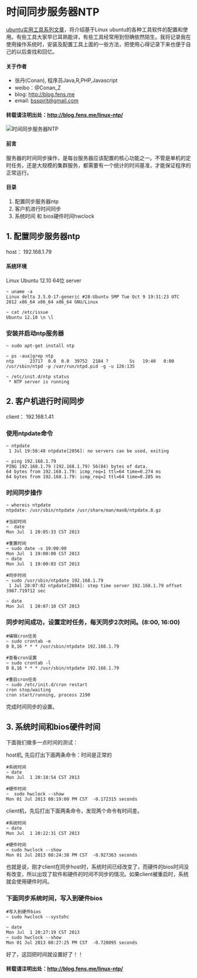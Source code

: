 时间同步服务器NTP
==============

[ubuntu实用工具系列文章](http://blog.fens.me/series-ubuntu/)，将介绍基于Linux ubuntu的各种工具软件的配置和使用。有些工具大家早已耳熟能详，有些工具经常用到但确依然陌生。我将记录我在使用操作系统时，安装及配置工具上面的一些方法，把使用心得记录下来也便于自己的以后查找和回忆。

#### 关于作者
+ 张丹(Conan), 程序员Java,R,PHP,Javascript
+ weibo：@Conan_Z
+ blog: http://blog.fens.me
+ email: bsspirit@gmail.com

#### 转载请注明出处：http://blog.fens.me/linux-ntp/

![时间同步服务器NTP](http://blog.fens.me/wp-content/uploads/2013/07/ntp-title.png)

#### 前言

服务器的时间同步操作，是每台服务器应该配置的核心功能之一。不管是单机的定时任务，还是大规模的集群服务，都需要有一个统计的时间基准，才能保证程序的正常运行。

#### 目录

1. 配置同步服务器ntp
2. 客户机进行时间同步
3. 系统时间 和 bios硬件时间hwclock

## 1. 配置同步服务器ntp

host： 192.168.1.79

#### 系统环境

Linux Ubuntu 12.10 64位 server

```{bash}
~ uname -a
Linux delta 3.5.0-17-generic #28-Ubuntu SMP Tue Oct 9 19:31:23 UTC 2012 x86_64 x86_64 x86_64 GNU/Linux

~ cat /etc/issue
Ubuntu 12.10 \n \l
```

### 安装并启动ntp服务器

```{bash}
~ sudo apt-get install ntp

~ ps -aux|grep ntp
ntp      23717  0.0  0.0  39752  2184 ?        Ss   19:40   0:00 /usr/sbin/ntpd -p /var/run/ntpd.pid -g -u 126:135

~ /etc/init.d/ntp status
 * NTP server is running
```

## 2. 客户机进行时间同步

client： 192.168.1.41

### 使用ntpdate命令

```{bash}
~ ntpdate
 1 Jul 19:58:48 ntpdate[2056]: no servers can be used, exiting

~ ping 192.168.1.79
PING 192.168.1.79 (192.168.1.79) 56(84) bytes of data.
64 bytes from 192.168.1.79: icmp_req=1 ttl=64 time=0.274 ms
64 bytes from 192.168.1.79: icmp_req=2 ttl=64 time=0.285 ms
```

### 时间同步操作

```{bash}
~ whereis ntpdate
ntpdate: /usr/sbin/ntpdate /usr/share/man/man8/ntpdate.8.gz

#当前时间
~  date
Mon Jul  1 20:05:33 CST 2013

#重置时间
~ sudo date -s 19:00:00
Mon Jul  1 19:00:00 CST 2013
~ date
Mon Jul  1 19:00:03 CST 2013

#同步时间
~ sudo /usr/sbin/ntpdate 192.168.1.79
 1 Jul 20:07:02 ntpdate[2084]: step time server 192.168.1.79 offset 3987.719712 sec

~ date
Mon Jul  1 20:07:10 CST 2013
```

### 同步时间成功，设置定时任务，每天同步2次时间。(8:00, 16:00)

```{bash}
#编辑cron任务
~ sudo crontab -e
0 8,16 * * * /usr/sbin/ntpdate 192.168.1.79

#查看cron设置
~ sudo crontab -l
0 8,16 * * * /usr/sbin/ntpdate 192.168.1.79

#重启cron任务
~ sudo /etc/init.d/cron restart
cron stop/waiting
cron start/running, process 2190
```

完成时间同步的设置。

## 3. 系统时间和bios硬件时间

下面我们做多一点时间的测试：

host机, 先后打出下面两条命令：时间是正常的

```{bash}
#系统时间
~ date
Mon Jul  1 20:18:54 CST 2013

#硬件时间
~  sudo hwclock --show
Mon 01 Jul 2013 08:19:00 PM CST  -0.172315 seconds
```

client机，先后打出下面两条命令，发现两个命令有时间差。

```{bash}
#系统时间
~ date
Mon Jul  1 20:22:31 CST 2013

#硬件时间
~ sudo hwclock --show
Mon 01 Jul 2013 08:24:38 PM CST  -0.927363 seconds
```

也就是说，刚才client在同步host时，系统时间已经改变了，而硬件的bios时间没有改变，所以出现了软件和硬件的时间不同步的情况。如果client被重启时，系统就会使用硬件时间。

### 下面同步系统时间，写入到硬件bios

```{bash}
#写入到硬件bios
~ sudo hwclock --systohc

~ date
Mon Jul  1 20:27:19 CST 2013
~ sudo hwclock --show
Mon 01 Jul 2013 08:27:25 PM CST  -0.720095 seconds
```

好了，这回把时间就设置好了！！

#### 转载请注明出处：http://blog.fens.me/linux-ntp/


